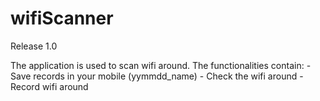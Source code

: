 # wifiScanner

Release 1.0

The application is used to scan wifi around. The functionalities contain:
	- Save records in your mobile (yymmdd_name)
    - Check the wifi around
	- Record wifi around
